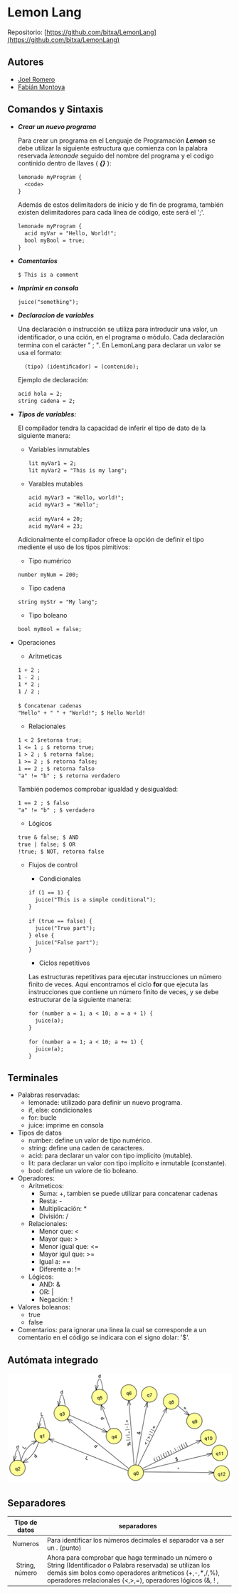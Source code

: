 # Lemon Lang 

Repositorio: [https://github.com/bitxa/LemonLang](https://github.com/bitxa/LemonLang)

## Autores

* [Joel Romero](https://github.com/bitxa)
* [Fabián Montoya](https://github.com/f4biaan)

## Comandos y Sintaxis

* ***Crear un nuevo programa***

  Para crear un programa en el Lenguaje de Programación ***Lemon*** se debe utilizar la siguiente estructura que comienza con la palabra reservada *lemonade* seguido del nombre del programa y el codigo continido dentro de llaves ( ***{}*** ):

  ```
  lemonade myProgram {
    <code>
  }
  ```

  Además de estos delimitadors de inicio y de fin de programa, también existen delimitadores para cada línea de código, este será el  ';'.

  ```
  lemonade myProgram {
    acid myVar = "Hello, World!";
    bool myBool = true;
  }
  ```
* ***Comentarios***

  ```
  $ This is a comment
  ```
* ***Imprimir en consola***

  ```
  juice("something");
  ```
* ***Declaracion de variables***

  Una declaración o instrucción se utiliza para introducir una valor, un identiﬁcador, o una  cción, en el programa o módulo. Cada declaración termina con el carácter " ; ". En LemonLang para declarar un valor se usa el formato:

  ```
    (tipo) (identiﬁcador) = (contenido);
  ```

  Ejemplo de declaración:

  ```
  acid hola = 2;
  string cadena = 2;
  ```
* ***Tipos de variables:***

  El compilador tendra la capacidad de inferir el tipo de dato de la siguiente manera:

  * Variables inmutables

    ```
    lit myVar1 = 2;
    lit myVar2 = "This is my lang";
    ```
  * Varables mutables

    ```
    acid myVar3 = "Hello, world!";
    acid myVar3 = "Hello";

    acid myVar4 = 20;
    acid myVar4 = 23;
    ```

  Adicionalmente el compilador ofrece la opción de definir el tipo mediente el uso de los tipos pimitivos:

  * Tipo numérico

  ```
  number myNum = 200;
  ```

  * Tipo cadena

  ```
  string myStr = "My lang";
  ```

  * Tipo boleano

  ```
  bool myBool = false;
  ```
* Operaciones

  * Aritmeticas

  ```
  1 + 2 ;
  1 - 2 ;
  1 * 2 ;
  1 / 2 ;

  $ Concatenar cadenas
  "Hello" + " " + "World!"; $ Hello World!
  ```

  * Relacionales

  ```
  1 < 2 $retorna true;
  1 <= 1 ; $ retorna true;
  1 > 2 ; $ retorna false;
  1 >= 2 ; $ retorna false;
  1 == 2 ; $ retorna falso
  "a" != "b" ; $ retorna verdadero
  ```

  También podemos comprobar igualdad y desigualdad:

  ```
  1 == 2 ; $ falso
  "a" != "b" ; $ verdadero
  ```

  * Lógicos

  ```
  true & false; $ AND
  true | false; $ OR
  !true; $ NOT, retorna false
  ```

  * Flujos de control

    * Condicionales

    ```
    if (1 == 1) {
      juice("This is a simple conditional");
    }

    if (true == false) {
      juice("True part");
    } else {
      juice("False part");
    }
    ```

    * Ciclos repetitivos

    Las estructuras repetitivas para ejecutar instrucciones un número finito de veces. Aqui encontramos el ciclo **for** que ejecuta las instrucciones que contiene un número finito de veces, y se debe estructurar de la siguiente manera:

    ```
    for (number a = 1; a < 10; a = a + 1) {
      juice(a);
    }

    for (number a = 1; a < 10; a += 1) {
      juice(a);
    }
    ```

## Terminales

* Palabras reservadas:
  * lemonade: utilizado para definir un nuevo programa.
  * if, else: condicionales
  * for: bucle
  * juice: imprime en consola
* Tipos de datos
  * number: define un valor de tipo numérico.
  * string: define una caden de caracteres.
  * acid: para declarar un valor con tipo implicito (mutable).
  * lit: para declarar un valor con tipo implícito e inmutable (constante).
  * bool: define un valore de tio boleano.
* Operadores:
  * Aritmeticos:
    * Suma: +, tambien se puede utilizar para concatenar cadenas
    * Resta: -
    * Multiplicación: *
    * División: /
  * Relacionales:
    * Menor que: <
    * Mayor que: >
    * Menor igual que: <=
    * Mayor igul que: >=
    * Igual a: ==
    * Diferente a: !=
  * Lógicos:
    * AND: &
    * OR: |
    * Negación: !
* Valores boleanos:
  * true
  * false
* Comentarios: para ignorar una linea la cual se corresponde a un comentario en el código se indicara con el signo dolar: '$'.

## Autómata integrado

![Automata Integrado](./imgs/automata-integrado.png "Automata Integrado")

## Separadores

|Tipo de datos|separadores|
|:---:|---|
|Numeros|Para identificar los números decimales el separador va a ser un . (punto)|
|String, número|Ahora para comprobar que haga terminado un número o String (Identificador o Palabra reservada) se utilizan los demás sim bolos como operadores aritmeticos (+,-,*,/,%), operadores rrelacionales (<,>,=), operadores lógicos (&, ! , |), y en caso de ser otros simbolos se comprobaran si existen en el lenguaje se continuara el análisis o sino se continua.|
